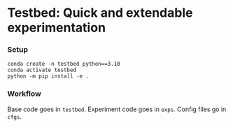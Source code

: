 # Testbed: Quick and extendable experimentation

### Setup
```
conda create -n testbed python==3.10
conda activate testbed
python -m pip install -e .
```

### Workflow
Base code goes in `testbed`. Experiment code goes in `exps`. Config files go in `cfgs`.
